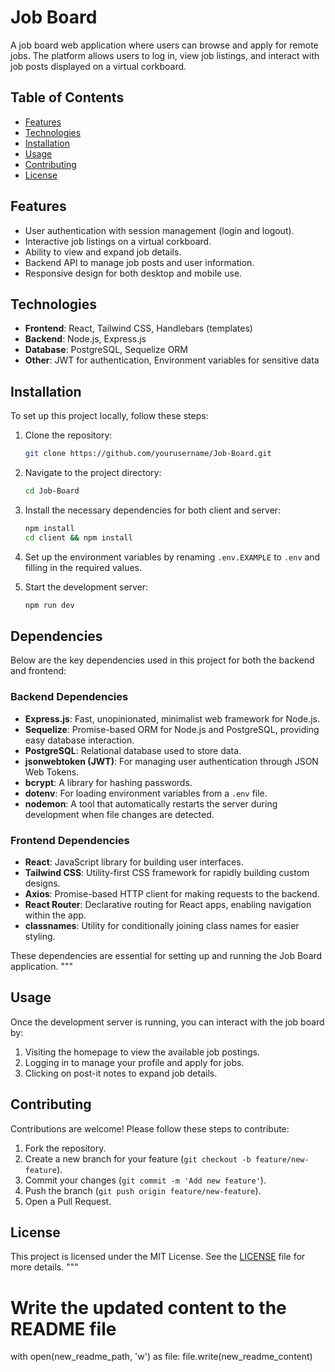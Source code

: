 
# Job Board

A job board web application where users can browse and apply for remote jobs. The platform allows users to log in, view job listings, and interact with job posts displayed on a virtual corkboard.

## Table of Contents

- [Features](#features)
- [Technologies](#technologies)
- [Installation](#installation)
- [Usage](#usage)
- [Contributing](#contributing)
- [License](#license)

## Features

- User authentication with session management (login and logout).
- Interactive job listings on a virtual corkboard.
- Ability to view and expand job details.
- Backend API to manage job posts and user information.
- Responsive design for both desktop and mobile use.

## Technologies

- **Frontend**: React, Tailwind CSS, Handlebars (templates)
- **Backend**: Node.js, Express.js
- **Database**: PostgreSQL, Sequelize ORM
- **Other**: JWT for authentication, Environment variables for sensitive data

## Installation

To set up this project locally, follow these steps:

1. Clone the repository:
    ```bash
    git clone https://github.com/yourusername/Job-Board.git
    ```

2. Navigate to the project directory:
    ```bash
    cd Job-Board
    ```

3. Install the necessary dependencies for both client and server:
    ```bash
    npm install
    cd client && npm install
    ```

4. Set up the environment variables by renaming `.env.EXAMPLE` to `.env` and filling in the required values.

5. Start the development server:
    ```bash
    npm run dev
    ```

## Dependencies

Below are the key dependencies used in this project for both the backend and frontend:

### Backend Dependencies

- **Express.js**: Fast, unopinionated, minimalist web framework for Node.js.
- **Sequelize**: Promise-based ORM for Node.js and PostgreSQL, providing easy database interaction.
- **PostgreSQL**: Relational database used to store data.
- **jsonwebtoken (JWT)**: For managing user authentication through JSON Web Tokens.
- **bcrypt**: A library for hashing passwords.
- **dotenv**: For loading environment variables from a `.env` file.
- **nodemon**: A tool that automatically restarts the server during development when file changes are detected.

### Frontend Dependencies

- **React**: JavaScript library for building user interfaces.
- **Tailwind CSS**: Utility-first CSS framework for rapidly building custom designs.
- **Axios**: Promise-based HTTP client for making requests to the backend.
- **React Router**: Declarative routing for React apps, enabling navigation within the app.
- **classnames**: Utility for conditionally joining class names for easier styling.

These dependencies are essential for setting up and running the Job Board application.
"""

## Usage

Once the development server is running, you can interact with the job board by:

1. Visiting the homepage to view the available job postings.
2. Logging in to manage your profile and apply for jobs.
3. Clicking on post-it notes to expand job details.

## Contributing

Contributions are welcome! Please follow these steps to contribute:

1. Fork the repository.
2. Create a new branch for your feature (`git checkout -b feature/new-feature`).
3. Commit your changes (`git commit -m 'Add new feature'`).
4. Push the branch (`git push origin feature/new-feature`).
5. Open a Pull Request.

## License

This project is licensed under the MIT License. See the [LICENSE](LICENSE) file for more details.
"""

# Write the updated content to the README file
with open(new_readme_path, 'w') as file:
    file.write(new_readme_content)
